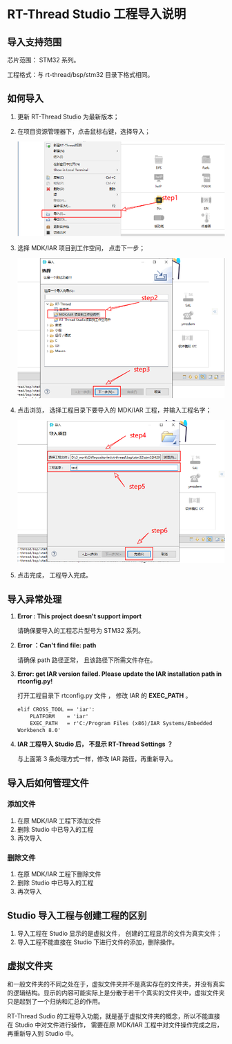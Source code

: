 # RT-Thread Studio 工程导入说明

## 导入支持范围

芯片范围： STM32 系列。

工程格式：与 rt-thread/bsp/stm32 目录下格式相同。




## 如何导入

1. 更新 RT-Thread Studio 为最新版本；

2. 在项目资源管理器下，点击鼠标右键，选择导入；

   ![import_step_1](figures\import_step_1.png)

   

3. 选择 MDK/IAR 项目到工作空间， 点击下一步；

   ![import_step_2_3](figures\import_step_2_3.png)

   

4. 点击浏览， 选择工程目录下要导入的 MDK/IAR 工程，并输入工程名字；

   ![import_step_4_5_6](figures\import_step_4_5_6.png)

   

5. 点击完成， 工程导入完成。



## 导入异常处理

1. **Error : This project doesn't support import**

   请确保要导入的工程芯片型号为 STM32  系列。

2. **Error ：Can't find file: path**

    请确保 path 路径正常， 且该路径下所需文件存在。

3. **Error: get IAR version failed. Please update the IAR installation path in rtconfig.py!**

   打开工程目录下 rtconfig.py 文件 ， 修改 IAR 的 **EXEC_PATH** 。

    ```
    elif CROSS_TOOL == 'iar':
        PLATFORM    = 'iar'
        EXEC_PATH   = r'C:/Program Files (x86)/IAR Systems/Embedded 		 				       Workbench 8.0'
    ```

4. **IAR 工程导入 Studio 后， 不显示 RT-Thread Settings ？**

   与上面第 3 条处理方式一样，修改 IAR 路径，再重新导入。
   
   

## 导入后如何管理文件

### 添加文件

1. 在原 MDK/IAR 工程下添加文件
2. 删除 Studio 中已导入的工程
3. 再次导入

### 删除文件

1. 在原 MDK/IAR 工程下删除文件
2. 删除 Studio 中已导入的工程
3. 再次导入




## Studio 导入工程与创建工程的区别 

1. 导入工程在 Studio 显示的是虚拟文件， 创建的工程显示的文件为真实文件；
2. 导入工程不能直接在 Studio 下进行文件的添加，删除操作。




## 虚拟文件夹

 和一般文件夹的不同之处在于，虚拟文件夹并不是真实存在的文件夹，并没有真实的逻辑结构。显示的内容可能实际上是分散于若干个真实的文件夹中，虚拟文件夹只是起到了一个归纳和汇总的作用。

RT-Thread Sudio 的工程导入功能，就是基于虚拟文件夹的概念，所以不能直接在 Studio 中对文件进行操作， 需要在原 MDK/IAR 工程中对文件操作完成之后，再重新导入到 Studio 中。











